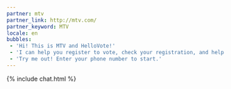 ```yaml
---
partner: mtv
partner_link: http://mtv.com/
partner_keyword: MTV
locale: en
bubbles:
 - 'Hi! This is MTV and HelloVote!'
 - 'I can help you register to vote, check your registration, and help your friends register'
 - 'Try me out! Enter your phone number to start.'
---
```

{% include chat.html %}


